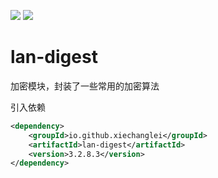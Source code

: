 ![](https://img.shields.io/badge/license-Apache2.0-blue) ![](https://img.shields.io/badge/version-3.2.8.3-green)
# lan-digest

加密模块，封装了一些常用的加密算法

引入依赖
```xml
<dependency>
    <groupId>io.github.xiechanglei</groupId>
    <artifactId>lan-digest</artifactId>
    <version>3.2.8.3</version>
</dependency>
```